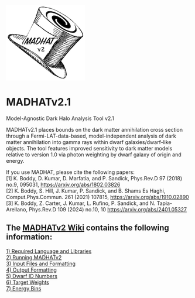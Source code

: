 ![MADHATv2 logo](https://github.com/MADHATdm/MADHATv2/blob/main/Logos/MADHATv2logo_smallest.png)
# MADHATv2.1
Model-Agnostic Dark Halo Analysis Tool v2.1

MADHATv2.1 places bounds on the dark matter annihilation cross section through a Fermi-LAT-data-based, model-independent analysis of dark matter annihilation into gamma rays within dwarf galaxies/dwarf-like objects. The tool features improved sensitivity to dark matter models relative to version 1.0 via photon weighting by dwarf galaxy of origin and energy.

If you use MADHAT, please cite the following papers:  
\[1\] K. Boddy, D. Kumar, D. Marfatia, and P. Sandick, Phys.Rev.D 97 (2018) no.9, 095031, https://arxiv.org/abs/1802.03826  
\[2\] K. Boddy, S. Hill, J. Kumar, P. Sandick, and B. Shams Es Haghi, Comput.Phys.Commun. 261 (2021) 107815, https://arxiv.org/abs/1910.02890  
\[3\] K. Boddy, Z. Carter, J. Kumar, L. Rufino, P. Sandick, and N. Tapia-Arellano, Phys.Rev.D 109 (2024) no.10, 10 https://arxiv.org/abs/2401.05327

## The [MADHATv2 Wiki](https://github.com/MADHATdm/MADHATv2/wiki) contains the following information:  
[1) Required Language and Libraries](https://github.com/MADHATdm/MADHATv2/wiki/1\)-Required-Language-and-Libraries)  
[2) Running MADHATv2](https://github.com/MADHATdm/MADHATv2/wiki/2\)-Running-MADHATv2)  
[3) Input Files and Formatting](https://github.com/MADHATdm/MADHATv2/wiki/3\)-Input-Files-and-Formatting)  
[4) Output Formatting](https://github.com/MADHATdm/MADHATv2/wiki/4\)-Output-Formatting)  
[5) Dwarf ID Numbers](https://github.com/MADHATdm/MADHATv2/wiki/5\)-Dwarf-ID-Numbers)  
[6) Target Weights](https://github.com/MADHATdm/MADHATv2/wiki/6\)-Target-Weights)  
[7) Energy Bins](https://github.com/MADHATdm/MADHATv2/wiki/7\)-Energy-Bins)
